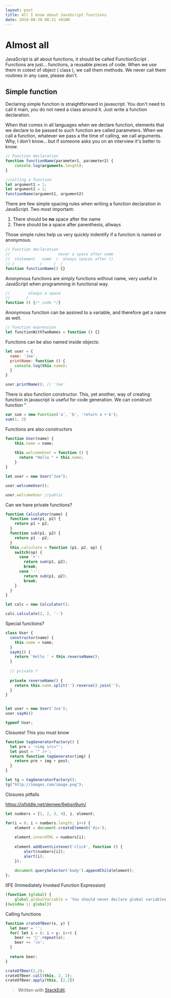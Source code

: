 ```yaml
---
layout: post
title: All I know about JavaScript functions
date: 2019-08-30 08:21 +0100
---
```

# Almost all

JavaScript is all about functions,  it should be called FunctionScript . Functions are just... functions, a reusable pieces of code. When we use them in cotext of object ( class ), we call them methods. We never call them routines in any case, please don't. 


## Simple function
Declaring simple function is straightforward in javascript. You don't need to call it main, you do not need a class around it. Just write a function declaration. 

When that comes in all languages when we declare function, elements that we declare to be passed to such function are called parameters. When we call a function, whatever we pass a the time of calling, we call arguments. Why, I don't know... but if someone asks you on an interview it's better to know. 


```javascript
// Function declaration
function functionName(parameter1, parameter2) {
    console.log(arguments.length);
}

//calling a function 
let argument1 = 1; 
let argument2 = 2; 
functionName(argument1, argument2)
```

There are few simple spacing rules when writing a function declaration in JavaScript. Two most important: 

1. There should be **no** space after the name
2. There should be a space after parenthesis, allways

Those simple rules help us very quickly indentify if a function is named or anonymous. 
```javascript
// Function declaration
//                     never a space after name 
//  statement   name  /  always spaces after ()
// /           /     /  /
function functionName() {}
```

Anonymous functions are simply functions without name, very useful in JavaScript when programming in functional way. 

```javascript
//        always a space
//       /   
function () {/* code */}
```

Anonymous function can be assined to a variable, and therefore get a name as well. 

```javascript
// Function expression
let functionWithTwoNames = function () {}
```
Functions can be also named inside objects: 
```javascript
let user = {
  name: 'Joe',
  printName: function () {
	console.log(this.name);
  }
}

user.printName(); // 'Joe'
```

There is also function constructor. This, yet another, way of creating function in javascript is useful for code generation. We can construct function "

```javascript
var sum = new Function('a', 'b', 'return a + b');
sum(1, 2)
```

Functions are also constructors 

```javascript
function User(name) {
    this.name = name;
  
    this.welcomeUser = function () {
      return "Hello " + this.name;
    }
}

let user = new User("Joe");

user.welcomeUser();

user.welcomeUser //public 

``` 

Can we have private functions? 

```javascript
function Calculator(name) {
  function sum(p1, p2) {
    return p1 + p2; 
  }
  function sub(p1, p2) {
    return p1 - p2; 
  }
  this.calculate = function (p1, p2, op) {
    switch(op) {
      case '+': 
        return sum(p1, p2);
        break;
      case '-': 
        return sub(p1, p2);
        break;
    }
  }
}

let calc = new Calculator();

calc.calculate(2, 2, '-')
```

Special functions?

```javascript
class User {
  constructor(name) {
    this.name = name;
  }
  sayHi() {
    return 'Hello ' + this.reverseName();
  }
  
  // private ? 
  
  private reverseName() {
    return this.name.split('').reverse().join('');
  }
}


let user = new User('Joe');
user.sayHi()

typeof User;    
```

Closures! This you must know

```javascript
function tagGeneratorFactory() {
  let pre = '<img src="';
  let post = '" />';
  return function tagGenerator(img) {
    return pre + img + post; 
  } 
}

let tg = tagGeneratorFactory();
tg("http://images.com/image.png");
```

Closures pitfalls 

https://jsfiddle.net/demee/6ebsn9um/

```javascript
let numbers = [1, 2, 3, 4], i, element;

for(i = 0; i < numbers.length; i++) {
    element = document.createElement('div');
    
    element.innerHTML = numbers[i];
    
    element.addEventListener('click', function () {
        alert(numbers[i]);
        alert(i);
    });
    
    document.querySelector('body').appendChild(element);
};
```

IIFE (Immediately Invoked Function Expression) 

```javascript
(function (global) {
    global.globalVariable = 'You should never declare global variables';
}(window || global))
```

Calling functions

```javascript
function crateOfBeer(x, y) {
  let beer = '';
  for( let i = 0; i < y; i++) {
    beer += '🍺'.repeat(x);
    beer += '\n';
  }
  
  return beer;
}

crateOfBeer(2,2);
crateOfBeer.call(this, 2, 2);
crateOfBeer.apply(this, [2,2])
```





> Written with [StackEdit](https://stackedit.io/). 
<!--stackedit_data:
eyJoaXN0b3J5IjpbLTIxMDY5ODY3MzgsNjQxMTkwOTExLDE5MT
A3MjI0MDgsNjAxMTA5OTM1LC0xMTA3MTI0MjYyLDEyNDcxMjIz
NDBdfQ==
-->
